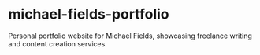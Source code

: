 # michael-fields-portfolio
Personal portfolio website for Michael Fields, showcasing freelance writing and content creation services.
